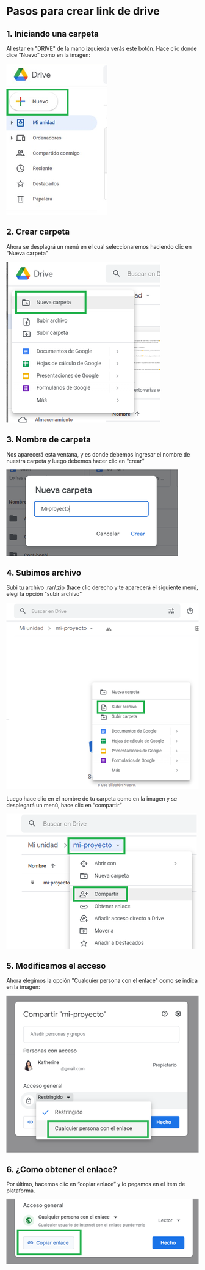 # Pasos para crear link de drive

## 1. Iniciando una carpeta
Al estar en "DRIVE" de la mano izquierda verás este botón. Hace clic donde dice “Nuevo” como en la imagen:

![drive-nuevo](asset/drive-k.png)

## 2. Crear carpeta
Ahora se desplagrá un menú en el cual seleccionaremos haciendo clic en “Nueva carpeta”

![drive-nuevo-carpeta](asset/drive-k-newcarpet.png)

## 3. Nombre de carpeta
Nos aparecerá esta ventana, y es donde debemos ingresar el nombre de nuestra carpeta y luego debemos hacer clic en “crear”

![drive-nuevo-carpeta-nombre](asset/drive-k-newcarpet-name.png)

## 4. Subimos archivo
 Subi tu archivo .rar/.zip (hace clic derecho y te aparecerá el siguiente menú, elegí la opción "subir archivo"
 
 ![drive-nuevo-carpeta-subir](asset/drive-k-subir-rar.png)

 Luego hace clic en el nombre de tu carpeta como en la imagen y se desplegará un menú, hace clic en “compartir”

![drive-nuevo-carpeta-up](asset/drive-k-rar-compartir.png)

## 5. Modificamos el acceso
Ahora elegimos la opción "Cualquier persona con el enlace" como se indica en la imagen:

![drive-enlace](asset/drive-k-rar-compartir-enlace.png)

## 6. ¿Como obtener el enlace?
Por último, hacemos clic en “copiar enlace” y lo pegamos en el item de plataforma.

![drive-enlace-copy](asset/drive-k-rar-compartir-enlace-copy.png)